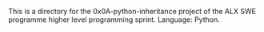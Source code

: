 This is a directory for the 0x0A-python-inheritance project of the ALX SWE programme higher level programming sprint. Language: Python.
